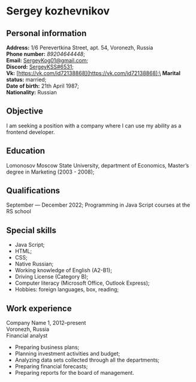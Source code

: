 # Sergey kozhevnikov
## Personal information
**Address:** 1/6 Perevertkina Street, apt. 54, Voronezh, Russia\
**Phone number:**
*89204644448*;\
**Email:** SergeyKog01@gmail.com;\
**Discord:** [SergeyKSS#6531](SergeyKSS#6531);\
**Vk:** [https://vk.com/id72138868](https://vk.com/id72138868);\
**Marital status:** married;\
**Date of birth:**	21th April 1987;\
**Nationality:**	Russian

## Objective
I am seeking a position with a company where I can use my ability as a frontend developer.

## Education
Lomonosov Moscow State University, department of Economics, Master’s degree in Marketing (2003 - 2008);

## Qualifications
September — December 2022; Programming in Java Script courses at the RS school

## Special skills
* Java Script;
* HTML;
* CSS;
* Native Russian;
* Working knowledge of English (A2-B1);
* Driving License (Category B);
* Computer literacy (Microsoft Office, Outlook Express);
* Hobbies: foreign languages, box, reading;

## Work experience
Company Name 1, 2012–present\
Voronezh, Russia\
Financial analyst
* Preparing business plans;
* Planning investment activities and budget;
* Analyzing data sets collected through all the departments;
* Preparing financial forecasts;
* Preparing reports for the board of management.